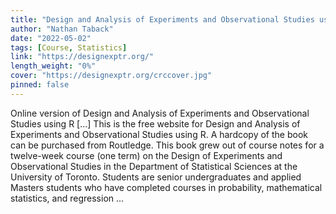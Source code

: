 ```yaml
---
title: "Design and Analysis of Experiments and Observational Studies using R"
author: "Nathan Taback"
date: "2022-05-02"
tags: [Course, Statistics]
link: "https://designexptr.org/"
length_weight: "0%"
cover: "https://designexptr.org/crccover.jpg"
pinned: false
---
```


Online version of Design and Analysis of Experiments and Observational Studies using R [...] This is the free website for Design and Analysis of Experiments and Observational Studies using R. A hardcopy of the book can be purchased from Routledge. This book grew out of course notes for a twelve-week course (one term) on the Design of Experiments and Observational Studies in the Department of Statistical Sciences at the University of Toronto. Students are senior undergraduates and applied Masters students who have completed courses in probability, mathematical statistics, and regression ...
